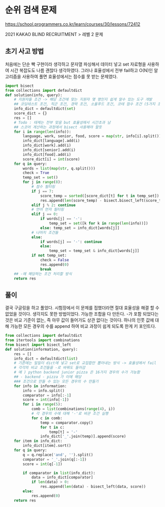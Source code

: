 # 순위 검색 문제
https://school.programmers.co.kr/learn/courses/30/lessons/72412

2021 KAKAO BLIND RECRUITMENT > 레벨 2 문제

## 초기 사고 방법
처음에는 단순 빡 구현이라 생각하고 문자열 파싱해서 데이터 넣고 set 자료형을 사용하여 시간 복잡도도 
나름 괜찮다 생각하였다. 그러나 효율성에서 전부 fail하고 O(N)인 알고리즘을 사용하여 풀면 효율성에서는
점수를 못 받는 문제였다.

```python
import bisect
from collections import defaultdict
def solution(info, query):
    # 지원자들 조건 -> 해당 조건에 맞는 지원자 몇 명인지 쉽게 알수 있는 도구 개발
    ## 코딩테스트 조건, 직군 조건, 경력 조건, 소울푸드 조건, 코테 점수 조건 (5가지 조건)
    info_dict = defaultdict(set)
    score_dict = {}
    res = []
    # Todo : 테케는 전부 맞음 but 효율성에서 시간초과 남
    ## 스코어 계산하는 과정에서 bisect 사용해야 할듯
    for i in range(len(info)):
        language, work, senior, food, score = map(str, info[i].split())
        info_dict[language].add(i)
        info_dict[work].add(i)
        info_dict[senior].add(i)
        info_dict[food].add(i)
        score_dict[i] = int(score)
    for q in query:
        words = list(map(str, q.split()))
        check = True
        temp_set = set()
        for j in range(8):
            # 점수 필터링
            if j == 7: 
                score_temp = sorted([score_dict[t] for t in temp_set])
                res.append(len(score_temp) - bisect.bisect_left(score_temp, int(words[-1])))
            elif j % 2: continue
            # 언어 먼저 필터링
            elif j == 0:
                if words[j] == '-':
                    temp_set = set([k for k in range(len(info))])
                else: temp_set = info_dict[words[j]]
            # 나머지 조건들
            else:
                if words[j] == '-': continue
                else:
                    temp_set = temp_set & info_dict[words[j]]
            if not temp_set:
                check = False
                res.append(0)
                break
    ## -에 해당하는 조건 처리할 방식
    return res
```

## 풀이
결국 구글링을 하고 풀었다. 시험장에서 이 문제를 접했더라면 절대 효율성을 해결 할 수 없었을 것이다. 생각지도 못한 방법이었다.
가능한 조합을 다 만든다. -가 포함 되었다는 것은 비교 기준이 없는, 즉 아무 값이 들어가도 상관 없다는 것이다. 하나의 인풋 값에 대해 가능한 모든 경우의 수를 append 하여
비교 과정이 쉽게 되도록 한게 키 포인트다.

```python
from collections import defaultdict
from itertools import combinations
from bisect import bisect_left
def solution(information, query):
    res = []
    info_dict = defaultdict(list)
    # 기존에는 일일이 dict에 넣고 set로 교집합만 뽑아내는 방식 -> 효율성에서 fail
    # 각각의 비교 조건들을 -로 바꿔도 들어감
    # 예 ) python backend junior pizza 은 16가지 경우의 수가 가능함
    ## - backend - pizza 가 이에 해당
    ### 조건으로 만들 수 있는 모든 경우의 수 만들기
    for info in information:
        info = info.split()
        comparator = info[:-1]
        score = int(info[-1])
        for i in range(5):
            comb = list(combinations(range(4), i))
            # 각 경우의 수에 대해 '-'로 바꾼 조건 실행
            for c in comb:
                temp = comparator.copy()
                for t in c:
                    temp[t] = '-'
                info_dict['_'.join(temp)].append(score)
    for item in info_dict:
        info_dict[item].sort()
    for q in query:
        q = q.replace('and', '').split()
        comparator = '_'.join(q[:-1])
        score = int(q[-1])

        if comparator in list(info_dict):
            data = info_dict[comparator]
            if len(data) > 0:
                res.append(len(data) - bisect_left(data, score))
        else:
            res.append(0)
    return res
```